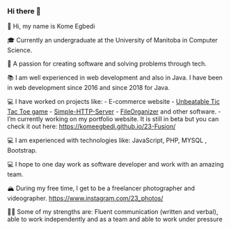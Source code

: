 ### Hi there 👋

<!--
**komeegbedi/komeegbedi** is a ✨ _special_ ✨ repository because its `README.md` (this file) appears on your GitHub profile.

Here are some ideas to get you started:

- 🔭 I’m currently working on ...
- 🌱 I’m currently learning ...
- 👯 I’m looking to collaborate on ...
- 🤔 I’m looking for help with ...
- 💬 Ask me about ...
- 📫 How to reach me: ...
- 😄 Pronouns: ...
- ⚡ Fun fact: ...
-->
👋 Hi, my name is Kome Egbedi

🎓 Currently an undergraduate at the University of Manitoba in Computer Science.

🌇 A passion for creating software and solving problems through tech.

📚 I am well experienced in web development and also in Java. I have been in web development since 2016 and since 2018 for Java.

💻 I have worked on projects like: 
     - E-commerce website 
     - [Unbeatable Tic Tac Toe game](https://komeegbedi.github.io/Tic-Tac-Toe/) 
     - [Simple-HTTP-Server](https://github.com/komeegbedi/Simple-HTTP-Server) 
     - [FileOrganizer](https://github.com/komeegbedi/FileOrganizer) and other software.
     -  I’m currently working on my portfolio website. It is still in beta but you can check it out here: https://komeegbedi.github.io/23-Fusion/ 
    
 💻 I am experienced with technologies like:  JavaScript, PHP, MYSQL , Bootstrap.

💻 I hope to one day work as software developer and work with an amazing team.

🏔  During my free time, I get to be a freelancer photographer and videographer. https://www.instagram.com/23_photos/

💪🏽 Some of my strengths are: Fluent communication (written and verbal), able to work independently and as a team and able to work under pressure

